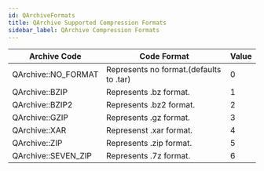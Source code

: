```yaml
---
id: QArchiveFormats
title: QArchive Supported Compression Formats
sidebar_label: QArchive Compression Formats
---
```



| Archive Code 	      | Code Format                             | Value |
|---------------------|-----------------------------------------|-------|
| QArchive::NO_FORMAT | Represents no format.(defaults to .tar) |   0   |
| QArchive::BZIP      | Represents .bz format.                  |   1   |
| QArchive::BZIP2     | Represents .bz2 format.                 |   2   |
| QArchive::GZIP      | Represents .gz format.                  |   3   |
| QArchive::XAR       | Represenst .xar format.                 |   4   |
| QArchive::ZIP       | Represents .zip format.                 |   5   |
| QArchive::SEVEN_ZIP | Represents .7z format.                  |   6   |


